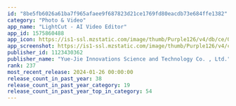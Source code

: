 ```yaml
---
id: "8be5fb6026a61ba7f965afaee9f687823d21ce1769fd80eacdb73e684ffe1382"
category: "Photo & Video"
app_name: "LightCut - AI Video Editor"
app_id: 1575860488
app_icon: https://is1-ssl.mzstatic.com/image/thumb/Purple126/v4/db/ce/0a/dbce0a93-9f52-dd96-8d40-b8902f77ea73/AppIcon-0-0-1x_U007emarketing-0-0-0-7-0-0-sRGB-0-0-0-GLES2_U002c0-512MB-85-220-0-0.png/1024x1024bb.png
app_screenshot: https://is1-ssl.mzstatic.com/image/thumb/Purple126/v4/c7/9f/c4/c79fc416-60ea-78af-72c7-e1279891821f/60ecb124-f85b-43d1-ac24-00b4b410fe55__U4e00_U952e_U6210_U7247.png/1242x2688bb.png
publisher_id: 1123430362
publisher_name: "Yue-Jie Innovations Science and Technology Co. , Ltd."
rank: 237
most_recent_release: 2024-01-26 00:00:00
release_count_in_past_year: 38
release_count_in_past_year_category: 19
release_count_in_past_year_top_in_category: 54
---
```

